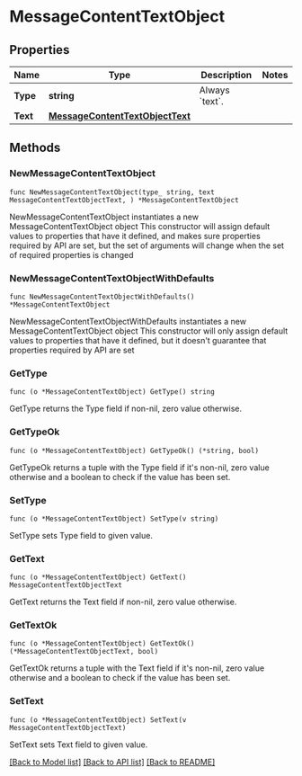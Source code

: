 # MessageContentTextObject

## Properties

Name | Type | Description | Notes
------------ | ------------- | ------------- | -------------
**Type** | **string** | Always &#x60;text&#x60;. | 
**Text** | [**MessageContentTextObjectText**](MessageContentTextObjectText.md) |  | 

## Methods

### NewMessageContentTextObject

`func NewMessageContentTextObject(type_ string, text MessageContentTextObjectText, ) *MessageContentTextObject`

NewMessageContentTextObject instantiates a new MessageContentTextObject object
This constructor will assign default values to properties that have it defined,
and makes sure properties required by API are set, but the set of arguments
will change when the set of required properties is changed

### NewMessageContentTextObjectWithDefaults

`func NewMessageContentTextObjectWithDefaults() *MessageContentTextObject`

NewMessageContentTextObjectWithDefaults instantiates a new MessageContentTextObject object
This constructor will only assign default values to properties that have it defined,
but it doesn't guarantee that properties required by API are set

### GetType

`func (o *MessageContentTextObject) GetType() string`

GetType returns the Type field if non-nil, zero value otherwise.

### GetTypeOk

`func (o *MessageContentTextObject) GetTypeOk() (*string, bool)`

GetTypeOk returns a tuple with the Type field if it's non-nil, zero value otherwise
and a boolean to check if the value has been set.

### SetType

`func (o *MessageContentTextObject) SetType(v string)`

SetType sets Type field to given value.


### GetText

`func (o *MessageContentTextObject) GetText() MessageContentTextObjectText`

GetText returns the Text field if non-nil, zero value otherwise.

### GetTextOk

`func (o *MessageContentTextObject) GetTextOk() (*MessageContentTextObjectText, bool)`

GetTextOk returns a tuple with the Text field if it's non-nil, zero value otherwise
and a boolean to check if the value has been set.

### SetText

`func (o *MessageContentTextObject) SetText(v MessageContentTextObjectText)`

SetText sets Text field to given value.



[[Back to Model list]](../README.md#documentation-for-models) [[Back to API list]](../README.md#documentation-for-api-endpoints) [[Back to README]](../README.md)


